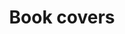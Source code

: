 ---
layout: layouts/post3.njk
tags:
 - work
 - "2018"
 - print
title: Book covers
type: Graphic Design
year: "2019"
featured_image: "/img/Book_Mockup_01.jpg"
materials: adobe indesign and Adobe photoshop
description: created 4 book covers out of a 10 book series. 
support_images:
 - "/img/Book_Mockup_02.jpg"
 - "/img/Book_Mockup_05.jpg"
 - "/img/Book_Mockup_07.jpg"
 - "/img/Book_Mockup_01.jpg" 

---